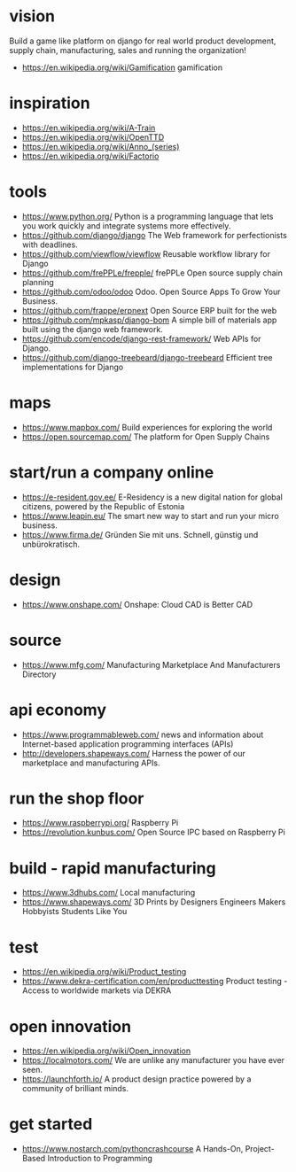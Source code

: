 # vision
Build a game like platform on django for real world product development, supply chain, manufacturing, sales and running the organization!
* https://en.wikipedia.org/wiki/Gamification gamification

# inspiration
* https://en.wikipedia.org/wiki/A-Train
* https://en.wikipedia.org/wiki/OpenTTD
* https://en.wikipedia.org/wiki/Anno_(series)
* https://en.wikipedia.org/wiki/Factorio

# tools
* https://www.python.org/ Python is a programming language that lets you work quickly and integrate systems more effectively.
* https://github.com/django/django The Web framework for perfectionists with deadlines.
* https://github.com/viewflow/viewflow Reusable workflow library for Django
* https://github.com/frePPLe/frepple/ frePPLe Open source supply chain planning
* https://github.com/odoo/odoo Odoo. Open Source Apps To Grow Your Business.
* https://github.com/frappe/erpnext Open Source ERP built for the web
* https://github.com/mpkasp/django-bom A simple bill of materials app built using the django web framework. 
* https://github.com/encode/django-rest-framework/ Web APIs for Django.
* https://github.com/django-treebeard/django-treebeard Efficient tree implementations for Django

# maps
* https://www.mapbox.com/ Build experiences for exploring the world
* https://open.sourcemap.com/ The platform for Open Supply Chains

# start/run a company online
* https://e-resident.gov.ee/ E-Residency is a new digital nation for global citizens, powered by the Republic of Estonia
* https://www.leapin.eu/ The smart new way to start and run your micro business. 
* https://www.firma.de/ Gründen Sie mit uns. Schnell, günstig und unbürokratisch.

# design  
* https://www.onshape.com/ Onshape: Cloud CAD is Better CAD

# source
* https://www.mfg.com/ Manufacturing Marketplace And Manufacturers Directory

# api economy
* https://www.programmableweb.com/ news and information about Internet-based application programming interfaces (APIs)
* http://developers.shapeways.com/ Harness the power of our marketplace and manufacturing APIs.

# run the shop floor
* https://www.raspberrypi.org/ Raspberry Pi
* https://revolution.kunbus.com/ Open Source IPC based on Raspberry Pi

# build - rapid manufacturing
* https://www.3dhubs.com/ Local manufacturing
* https://www.shapeways.com/ 3D Prints by Designers Engineers Makers Hobbyists Students Like You

# test
* https://en.wikipedia.org/wiki/Product_testing
* https://www.dekra-certification.com/en/producttesting Product testing - Access to worldwide markets via DEKRA

# open innovation
* https://en.wikipedia.org/wiki/Open_innovation
* https://localmotors.com/ We are unlike any manufacturer you have ever seen.
* https://launchforth.io/ A product design practice powered by a community of brilliant minds.

# get started
* https://www.nostarch.com/pythoncrashcourse A Hands-On, Project-Based Introduction to Programming
